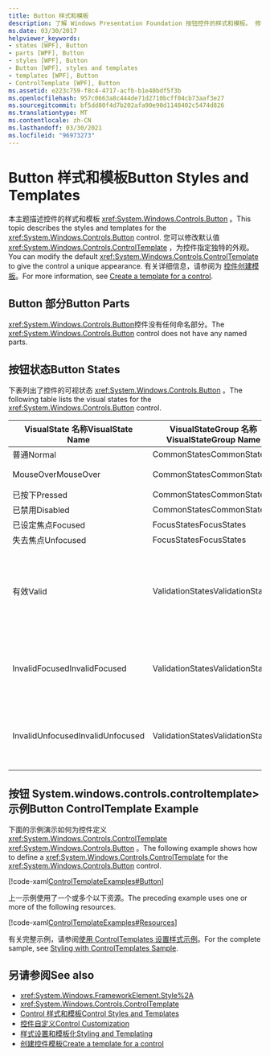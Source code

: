 ```yaml
---
title: Button 样式和模板
description: 了解 Windows Presentation Foundation 按钮控件的样式和模板。 修改 System.windows.controls.controltemplate>，为控件指定独特的外观。
ms.date: 03/30/2017
helpviewer_keywords:
- states [WPF], Button
- parts [WPF], Button
- styles [WPF], Button
- Button [WPF], styles and templates
- templates [WPF], Button
- ControlTemplate [WPF], Button
ms.assetid: e223c759-f8c4-4717-acfb-b1e40bdf5f3b
ms.openlocfilehash: 957c0663a8c444de71d2710bcff04cb73aaf3e27
ms.sourcegitcommit: bf5dd80f4d7b202afa90e90d1148402c5474d826
ms.translationtype: MT
ms.contentlocale: zh-CN
ms.lasthandoff: 03/30/2021
ms.locfileid: "96973273"
---
```

# <a name="button-styles-and-templates"></a><span data-ttu-id="7c162-104">Button 样式和模板</span><span class="sxs-lookup"><span data-stu-id="7c162-104">Button Styles and Templates</span></span>
<span data-ttu-id="7c162-105">本主题描述控件的样式和模板 <xref:System.Windows.Controls.Button> 。</span><span class="sxs-lookup"><span data-stu-id="7c162-105">This topic describes the styles and templates for the <xref:System.Windows.Controls.Button> control.</span></span> <span data-ttu-id="7c162-106">您可以修改默认值 <xref:System.Windows.Controls.ControlTemplate> ，为控件指定独特的外观。</span><span class="sxs-lookup"><span data-stu-id="7c162-106">You can modify the default <xref:System.Windows.Controls.ControlTemplate> to give the control a unique appearance.</span></span> <span data-ttu-id="7c162-107">有关详细信息，请参阅为 [控件创建模板](/dotnet/desktop-wpf/themes/how-to-create-apply-template)。</span><span class="sxs-lookup"><span data-stu-id="7c162-107">For more information, see [Create a template for a control](/dotnet/desktop-wpf/themes/how-to-create-apply-template).</span></span>  
  
## <a name="button-parts"></a><span data-ttu-id="7c162-108">Button 部分</span><span class="sxs-lookup"><span data-stu-id="7c162-108">Button Parts</span></span>  
 <span data-ttu-id="7c162-109"><xref:System.Windows.Controls.Button>控件没有任何命名部分。</span><span class="sxs-lookup"><span data-stu-id="7c162-109">The <xref:System.Windows.Controls.Button> control does not have any named parts.</span></span>  
  
## <a name="button-states"></a><span data-ttu-id="7c162-110">按钮状态</span><span class="sxs-lookup"><span data-stu-id="7c162-110">Button States</span></span>  
 <span data-ttu-id="7c162-111">下表列出了控件的可视状态 <xref:System.Windows.Controls.Button> 。</span><span class="sxs-lookup"><span data-stu-id="7c162-111">The following table lists the visual states for the <xref:System.Windows.Controls.Button> control.</span></span>  
  
|<span data-ttu-id="7c162-112">VisualState 名称</span><span class="sxs-lookup"><span data-stu-id="7c162-112">VisualState Name</span></span>|<span data-ttu-id="7c162-113">VisualStateGroup 名称</span><span class="sxs-lookup"><span data-stu-id="7c162-113">VisualStateGroup Name</span></span>|<span data-ttu-id="7c162-114">描述</span><span class="sxs-lookup"><span data-stu-id="7c162-114">Description</span></span>|  
|-|-|-|  
|<span data-ttu-id="7c162-115">普通</span><span class="sxs-lookup"><span data-stu-id="7c162-115">Normal</span></span>|<span data-ttu-id="7c162-116">CommonStates</span><span class="sxs-lookup"><span data-stu-id="7c162-116">CommonStates</span></span>|<span data-ttu-id="7c162-117">默认状态。</span><span class="sxs-lookup"><span data-stu-id="7c162-117">The default state.</span></span>|  
|<span data-ttu-id="7c162-118">MouseOver</span><span class="sxs-lookup"><span data-stu-id="7c162-118">MouseOver</span></span>|<span data-ttu-id="7c162-119">CommonStates</span><span class="sxs-lookup"><span data-stu-id="7c162-119">CommonStates</span></span>|<span data-ttu-id="7c162-120">鼠标指针悬停在控件上方。</span><span class="sxs-lookup"><span data-stu-id="7c162-120">The mouse pointer is positioned over the control.</span></span>|  
|<span data-ttu-id="7c162-121">已按下</span><span class="sxs-lookup"><span data-stu-id="7c162-121">Pressed</span></span>|<span data-ttu-id="7c162-122">CommonStates</span><span class="sxs-lookup"><span data-stu-id="7c162-122">CommonStates</span></span>|<span data-ttu-id="7c162-123">已按下控件。</span><span class="sxs-lookup"><span data-stu-id="7c162-123">The control is pressed.</span></span>|  
|<span data-ttu-id="7c162-124">已禁用</span><span class="sxs-lookup"><span data-stu-id="7c162-124">Disabled</span></span>|<span data-ttu-id="7c162-125">CommonStates</span><span class="sxs-lookup"><span data-stu-id="7c162-125">CommonStates</span></span>|<span data-ttu-id="7c162-126">已禁用控件。</span><span class="sxs-lookup"><span data-stu-id="7c162-126">The control is disabled.</span></span>|  
|<span data-ttu-id="7c162-127">已设定焦点</span><span class="sxs-lookup"><span data-stu-id="7c162-127">Focused</span></span>|<span data-ttu-id="7c162-128">FocusStates</span><span class="sxs-lookup"><span data-stu-id="7c162-128">FocusStates</span></span>|<span data-ttu-id="7c162-129">控件有焦点。</span><span class="sxs-lookup"><span data-stu-id="7c162-129">The control has focus.</span></span>|  
|<span data-ttu-id="7c162-130">失去焦点</span><span class="sxs-lookup"><span data-stu-id="7c162-130">Unfocused</span></span>|<span data-ttu-id="7c162-131">FocusStates</span><span class="sxs-lookup"><span data-stu-id="7c162-131">FocusStates</span></span>|<span data-ttu-id="7c162-132">控件没有焦点。</span><span class="sxs-lookup"><span data-stu-id="7c162-132">The control does not have focus.</span></span>|  
|<span data-ttu-id="7c162-133">有效</span><span class="sxs-lookup"><span data-stu-id="7c162-133">Valid</span></span>|<span data-ttu-id="7c162-134">ValidationStates</span><span class="sxs-lookup"><span data-stu-id="7c162-134">ValidationStates</span></span>|<span data-ttu-id="7c162-135">控件使用 <xref:System.Windows.Controls.Validation> 类， <xref:System.Windows.Controls.Validation.HasError%2A?displayProperty=nameWithType> 附加属性为 `false` 。</span><span class="sxs-lookup"><span data-stu-id="7c162-135">The control uses the <xref:System.Windows.Controls.Validation> class and the <xref:System.Windows.Controls.Validation.HasError%2A?displayProperty=nameWithType> attached property is `false`.</span></span>|  
|<span data-ttu-id="7c162-136">InvalidFocused</span><span class="sxs-lookup"><span data-stu-id="7c162-136">InvalidFocused</span></span>|<span data-ttu-id="7c162-137">ValidationStates</span><span class="sxs-lookup"><span data-stu-id="7c162-137">ValidationStates</span></span>|<span data-ttu-id="7c162-138"><xref:System.Windows.Controls.Validation.HasError%2A?displayProperty=nameWithType>附加属性为 `true` ，并且控件具有焦点。</span><span class="sxs-lookup"><span data-stu-id="7c162-138">The <xref:System.Windows.Controls.Validation.HasError%2A?displayProperty=nameWithType> attached property is `true` and the control has focus.</span></span>|  
|<span data-ttu-id="7c162-139">InvalidUnfocused</span><span class="sxs-lookup"><span data-stu-id="7c162-139">InvalidUnfocused</span></span>|<span data-ttu-id="7c162-140">ValidationStates</span><span class="sxs-lookup"><span data-stu-id="7c162-140">ValidationStates</span></span>|<span data-ttu-id="7c162-141"><xref:System.Windows.Controls.Validation.HasError%2A?displayProperty=nameWithType>附加的属性为 `true` ，并且该控件没有焦点。</span><span class="sxs-lookup"><span data-stu-id="7c162-141">The <xref:System.Windows.Controls.Validation.HasError%2A?displayProperty=nameWithType> attached property is `true` and the control does not have focus.</span></span>|  
  
## <a name="button-controltemplate-example"></a><span data-ttu-id="7c162-142">按钮 System.windows.controls.controltemplate> 示例</span><span class="sxs-lookup"><span data-stu-id="7c162-142">Button ControlTemplate Example</span></span>  
 <span data-ttu-id="7c162-143">下面的示例演示如何为控件定义 <xref:System.Windows.Controls.ControlTemplate> <xref:System.Windows.Controls.Button> 。</span><span class="sxs-lookup"><span data-stu-id="7c162-143">The following example shows how to define a <xref:System.Windows.Controls.ControlTemplate> for the <xref:System.Windows.Controls.Button> control.</span></span>  
  
 [!code-xaml[ControlTemplateExamples#Button](~/samples/snippets/csharp/VS_Snippets_Wpf/ControlTemplateExamples/CS/resources/button.xaml#button)]  
  
 <span data-ttu-id="7c162-144">上一示例使用了一个或多个以下资源。</span><span class="sxs-lookup"><span data-stu-id="7c162-144">The preceding example uses one or more of the following resources.</span></span>  
  
 [!code-xaml[ControlTemplateExamples#Resources](~/samples/snippets/csharp/VS_Snippets_Wpf/ControlTemplateExamples/CS/resources/shared.xaml#resources)]  
  
 <span data-ttu-id="7c162-145">有关完整示例，请参阅[使用 ControlTemplates 设置样式示例](https://github.com/Microsoft/WPF-Samples/tree/master/Styles%20&%20Templates/IntroToStylingAndTemplating)。</span><span class="sxs-lookup"><span data-stu-id="7c162-145">For the complete sample, see [Styling with ControlTemplates Sample](https://github.com/Microsoft/WPF-Samples/tree/master/Styles%20&%20Templates/IntroToStylingAndTemplating).</span></span>  
  
## <a name="see-also"></a><span data-ttu-id="7c162-146">另请参阅</span><span class="sxs-lookup"><span data-stu-id="7c162-146">See also</span></span>

- <xref:System.Windows.FrameworkElement.Style%2A>
- <xref:System.Windows.Controls.ControlTemplate>
- [<span data-ttu-id="7c162-147">Control 样式和模板</span><span class="sxs-lookup"><span data-stu-id="7c162-147">Control Styles and Templates</span></span>](control-styles-and-templates.md)
- [<span data-ttu-id="7c162-148">控件自定义</span><span class="sxs-lookup"><span data-stu-id="7c162-148">Control Customization</span></span>](control-customization.md)
- [<span data-ttu-id="7c162-149">样式设置和模板化</span><span class="sxs-lookup"><span data-stu-id="7c162-149">Styling and Templating</span></span>](/dotnet/desktop-wpf/fundamentals/styles-templates-overview)
- [<span data-ttu-id="7c162-150">创建控件模板</span><span class="sxs-lookup"><span data-stu-id="7c162-150">Create a template for a control</span></span>](/dotnet/desktop-wpf/themes/how-to-create-apply-template)
